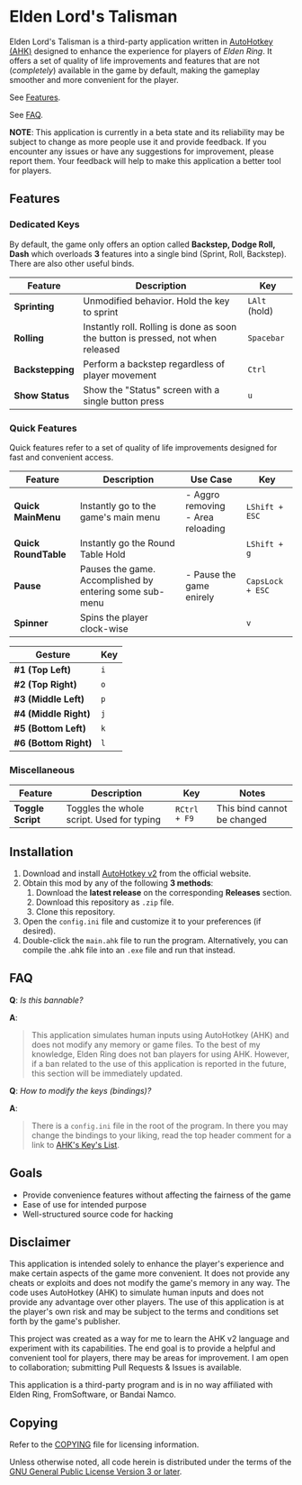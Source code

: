 # Elden Lord's Talisman

Elden Lord's Talisman is a third-party application written in 
[AutoHotkey (AHK)](https://www.autohotkey.com)
designed to enhance the experience for players of _Elden Ring_. It offers
a set of quality of life improvements and features that are not
(_completely_) available in the
game by default, making the gameplay smoother and more convenient for the
player.

See [Features](#features).

See [FAQ](#faq).

**NOTE**:
This application is currently in a beta state and its reliability may be subject
to change as more people use it and provide feedback. If you encounter any
issues or have any suggestions for improvement, please report them.
Your feedback will help to make this application a better tool for players.
 
## Features

### Dedicated Keys

By default, the game only offers an option called **Backstep, Dodge Roll, Dash**
which overloads **3** features into a single bind (Sprint, Roll, Backstep).
There are also other useful binds.

| **Feature**      | **Description**                                                                  | **Key**       |
|------------------|----------------------------------------------------------------------------------|---------------|
| **Sprinting**    | Unmodified behavior. Hold the key to sprint                                      | `LAlt` (hold) |
| **Rolling**      | Instantly roll. Rolling is done as soon the button is pressed, not when released | `Spacebar`    |
| **Backstepping** | Perform a backstep regardless of player movement                                 | `Ctrl`        |
| **Show Status**  | Show the "Status" screen with a single button press                              | `u`           |

### Quick Features

Quick features refer to a set of quality of life improvements designed for fast
and convenient access.

| **Feature**          | **Description**                                         | **Use Case**                         | **Key**          |
|----------------------|---------------------------------------------------------|--------------------------------------|------------------|
| **Quick MainMenu**   | Instantly go to the game's main menu                    | - Aggro removing<br>- Area reloading | `LShift + ESC`   |
| **Quick RoundTable** | Instantly go the Round Table Hold                       |                                      | `LShift + g`     |
| **Pause**            | Pauses the game. Accomplished by entering some sub-menu | - Pause the game enirely             | `CapsLock + ESC` |
| **Spinner**          | Spins the player clock-wise                             |                                      | `v`              |

| **Gesture**           | **Key** |
|-----------------------|---------|
| **#1 (Top Left)**     | `i`     |
| **#2 (Top Right)**    | `o`     |
| **#3 (Middle Left)**  | `p`     |
| **#4 (Middle Right)** | `j`     |
| **#5 (Bottom Left)**  | `k`     |
| **#6 (Bottom Right)** | `l`     |

### Miscellaneous

| **Feature**       | **Description**                           | **Key**      | **Notes**                   |
|-------------------|-------------------------------------------|--------------|-----------------------------|
| **Toggle Script** | Toggles the whole script. Used for typing | `RCtrl + F9` | This bind cannot be changed |

## Installation

1. Download and install [AutoHotkey v2](https://www.autohotkey.com/v2/) from the
official website.
2. Obtain this mod by any of the following **3 methods**:
    1. Download the **latest release** on the corresponding **Releases** section.
    2. Download this repository as `.zip` file.
    3. Clone this repository.
3. Open the `config.ini` file and customize it to your preferences (if desired).
4. Double-click the `main.ahk` file to run the program. Alternatively, you can
compile the .ahk file into an `.exe` file and run that instead.

## FAQ

**Q**: _Is this bannable?_

**A**:
> This application simulates human inputs using AutoHotkey (AHK) and does not
modify any memory or game files. To the best of my knowledge, Elden
Ring does not ban players for using AHK. However, if a ban related to the use of
this application is reported in the future, this section will be immediately
updated.

**Q**: _How to modify the keys (bindings)?_

**A**:
> There is a `config.ini` file in the root of the program. In there you may
change the bindings to your liking, read the top header comment for a link to
[AHK's Key's List](https://www.autohotkey.com/docs/v2/KeyList.htm).

## Goals

- Provide convenience features without affecting the fairness of the game
- Ease of use for intended purpose
- Well-structured source code for hacking

## Disclaimer

This application is intended solely to enhance the player's experience and make
certain aspects of the game more convenient. It does not provide any cheats or
exploits and does not modify the game's memory in any way. The code uses
AutoHotkey (AHK) to simulate human inputs and does not provide any advantage
over other players. The use of this application is at the player's own risk and
may be subject to the terms and conditions set forth by the game's publisher.

This project was created as a way for me to learn the AHK v2 language
and experiment with its capabilities. The end goal is to provide a helpful and
convenient tool for players, there may be areas for improvement. I am open to
collaboration; submitting Pull Requests & Issues is available.

This application is a third-party program and is in no way affiliated with
Elden Ring, FromSoftware, or Bandai Namco.

## Copying

Refer to the [COPYING](./COPYING) file for licensing information.

Unless otherwise noted, all code herein is distributed under the terms of the
[GNU General Public License Version 3 or later](https://www.gnu.org/licenses/gpl-3.0.en.html).